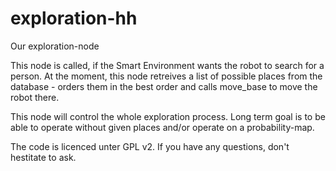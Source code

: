exploration-hh
==============

Our exploration-node

This node is called, if the Smart Environment wants the robot to search for a person.
At the moment, this node retreives a list of possible places from the database - orders them in the best order and calls move_base to move the robot there.

This node will control the whole exploration process.
Long term goal is to be able to operate without given places and/or operate on a probability-map.

The code is licenced unter GPL v2.
If you have any questions, don't hestitate to ask.

